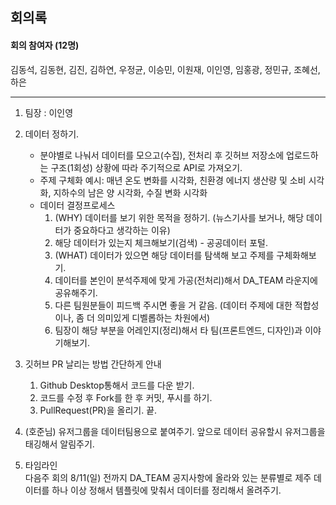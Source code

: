 ## 회의록

#### 회의 참여자 (12명)

김동석, 김동현, 김진, 김하연, 우정균, 이승민, 이원재, 이인영, 임홍광, 정민규, 조혜선, 하은

---

1. 팀장 : 이인영

2. 데이터 정하기.

   - 분야별로 나눠서 데이터를 모으고(수집), 전처리 후 깃허브 저장소에 업로드하는 구조(1회성) 상황에 따라 주기적으로 API로 가져오기.
   - 주제 구체화 예시: 매년 온도 변화를 시각화, 친환경 에너지 생산량 및 소비 시각화, 지하수의 남은 양 시각화, 수질 변화 시각화
   - 데이터 결정프로세스
     1. (WHY) 데이터를 보기 위한 목적을 정하기. (뉴스기사를 보거나, 해당 데이터가 중요하다고 생각하는 이유)
     2. 해당 데이터가 있는지 체크해보기(검색) - 공공데이터 포털.
     3. (WHAT) 데이터가 있으면 해당 데이터를 탐색해 보고 주제를 구체화해보기.
     4. 데이터를 본인이 분석주제에 맞게 가공(전처리)해서 DA_TEAM 라운지에 공유해주기.
     5. 다른 팀원분들이 피드백 주시면 좋을 거 같음. (데이터 주제에 대한 적합성이나, 좀 더 의미있게 디벨롭하는 차원에서)
     6. 팀장이 해당 부분을 어레인지(정리)해서 타 팀(프론트엔드, 디자인)과 이야기해보기.

3. 깃허브 PR 날리는 방법 간단하게 안내

   1. Github Desktop통해서 코드를 다운 받기.
   2. 코드를 수정 후 Fork를 한 후 커밋, 푸시를 하기.
   3. PullRequest(PR)을 올리기. 끝.

4. (호준님) 유저그룹을 데이터팀용으로 붙여주기. 앞으로 데이터 공유할시 유저그룹을 태깅해서 알림주기.

5. 타임라인  
   다음주 회의 8/11(일) 전까지 DA_TEAM 공지사항에 올라와 있는 분류별로 제주 데이터를 하나 이상 정해서 템플릿에 맞춰서 데이터를 정리해서 올려주기.
